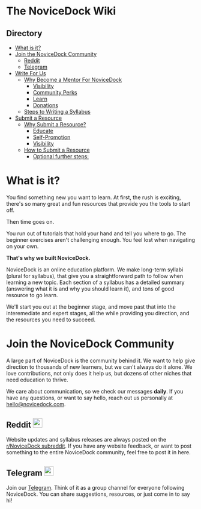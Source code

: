 # The NoviceDock Wiki

## Directory
* [What is it?](#what-is-it)
* [Join the NoviceDock Community](#join-the-novicedock-community)
	* [Reddit](#reddit-)
	* [Telegram](#telegram-)
* [Write For Us](#write-for-us)
	* [Why Become a Mentor For NoviceDock](#why-become-a-mentor-for-novicedock)
		* [Visibility](#visibility-1)
		* [Community Perks](#community-perks)
		* [Learn](#learn)
		* [Donations](#donations)
	* [Steps to Writing a Syllabus](#steps-to-writing-a-syllabus)
* [Submit a Resource](#submit-a-resource)
	* [Why Submit a Resource?](#why-submit-a-resource)
		* [Educate](#educate)
		* [Self-Promotion](#self-promotion)
		* [Visibility](#visibility-2)
	* [How to Submit a Resource](#how-to-submit-a-resource)
		* [Optional further steps:](#optional-further-steps)

# What is it?
You find something new you want to learn. At first, the rush is exciting, there's so many great and fun resources that provide you the tools to start off. 

Then time goes on. 

You run out of tutorials that hold your hand and tell you where to go. The beginner exercises aren't challenging enough. You feel lost when navigating on your own.

**That's why we built NoviceDock.**

NoviceDock is an online education platform. We make long-term syllabi (plural for syllabus), that give you a straightforward path to follow when learning a new topic. Each section of a syllabus has a detailed summary (answering what it is and why you should learn it), and tons of good resource to go learn. 

We'll start you out at the beginner stage, and move past that into the interemediate and expert stages, all the while providing you direction, and the resources you need to succeed. 

# Join the NoviceDock Community

A large part of NoviceDock is the community behind it. We want to help give direction to thousands of new learners, but we can't always do it alone. We love contributions, not only does it help us, but dozens of other niches that need education to thrive.

We care about communication, so we check our messages **daily**. If you have any questions, or want to say hello, reach out us personally at hello@novicedock.com.

## Reddit <img src="http://i.imgur.com/sdO8tAw.png" width=25 height=25 />
Website updates and syllabus releases are always posted on the [r/NoviceDock subreddit](https://www.reddit.com/r/NoviceDock/). If you have any website feedback, or want to post something to the entire NoviceDock community, feel free to post it in here.

## Telegram <img src="https://seeklogo.com/images/T/telegram-logo-52EACC2D94-seeklogo.com.png" width=25 height=25 />
Join our [Telegram](https://t.me/novicedock). Think of it as a group channel for everyone following NoviceDock. You can share suggestions, resources, or just come in to say hi!

